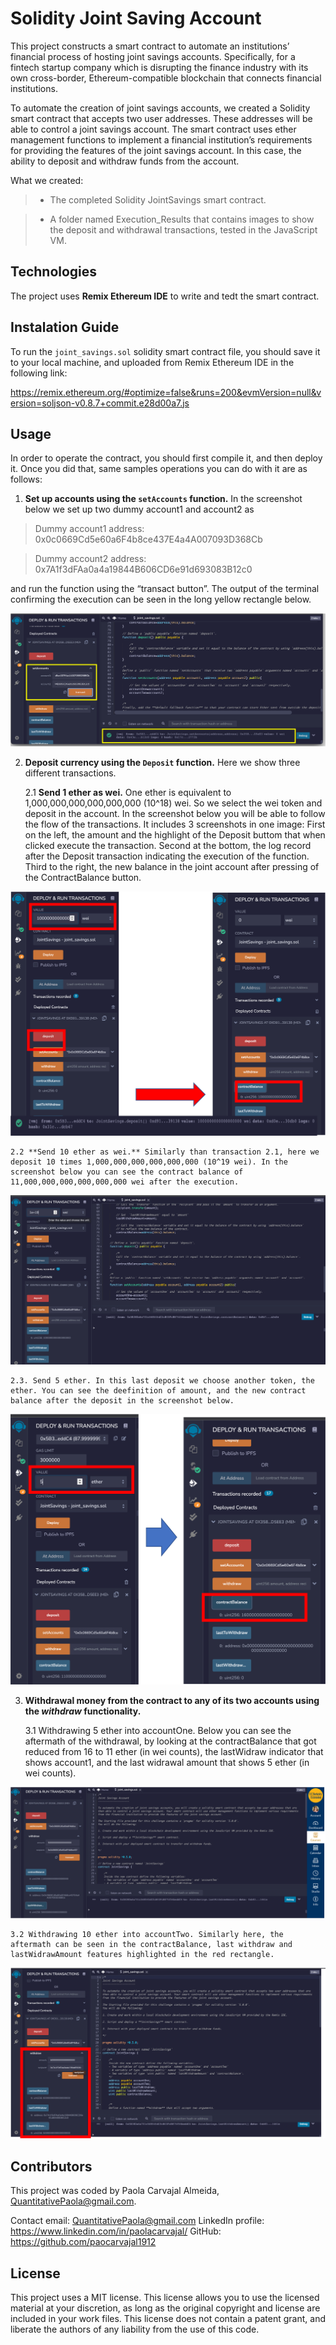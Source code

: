 # Solidity Joint Saving Account
This project constructs a smart contract to automate an institutions’ financial process of hosting joint savings accounts. Specifically, for a fintech startup company which is disrupting the finance industry with its own cross-border, Ethereum-compatible blockchain that connects financial institutions. 

To automate the creation of joint savings accounts, we created a Solidity smart contract that accepts two user addresses. These addresses will be able to control a joint savings account. The smart contract uses ether management functions to implement a financial institution’s requirements for providing the features of the joint savings account. In this case, the ability to deposit and withdraw funds from the account.

What we created: 
    
   > * The completed Solidity JointSavings smart contract.

   > * A folder named Execution_Results that contains images to show the deposit and withdrawal transactions, tested in the JavaScript VM.
   
## Technologies
The project uses **Remix Ethereum IDE** to write and tedt the smart contract.


## Instalation Guide

To run the ```joint_savings.sol``` solidity smart contract file, you should save it to your local machine, and uploaded from Remix Ethereum IDE in the following link:

https://remix.ethereum.org/#optimize=false&runs=200&evmVersion=null&version=soljson-v0.8.7+commit.e28d00a7.js


## Usage

In order to operate the contract, you should first compile it, and then deploy it. Once you did that, same samples operations you can do with it are as follows:

1. **Set up accounts using the ```setAccounts``` function.** In the screenshot below we set up two dummy account1 and account2 as 

>Dummy account1 address: 0x0c0669Cd5e60a6F4b8ce437E4a4A007093D368Cb

>Dummy account2 address: 0x7A1f3dFAa0a4a19844B606CD6e91d693083B12c0

and run the function using the “transact button”. The output of the terminal confirming the execution can be seen in the long yellow rectangle below.


![setAccounts](Images/SetAccounts.png)


2. **Deposit currency using the ```Deposit``` function.** Here we show three different transactions.

    2.1 **Send 1 ether as wei.** One ether is equivalent to 1,000,000,000,000,000,000 (10^18) wei. So we select the wei token and deposit in the account. In the screenshot below you will be able to follow the flow of the transactions. It includes 3 screenshots in one image: First on the left, the amount and the highlight of the Deposit buttom that when clicked execute the transaction. Second at the bottom, the log record after the Deposit transaction indicating the execution of the function. Third to the right, the new balance in the joint account after pressing of the ContractBalance button.
    
![Transaction1](Images/Transaction1.png)
    
   
    2.2 **Send 10 ether as wei.** Similarly than transaction 2.1, here we deposit 10 times 1,000,000,000,000,000,000 (10^19 wei). In the screenshot below you can see the contract balance of 11,000,000,000,000,000,000 wei after the execution.
    
![Transaction2](Images/Transaction2.png)

    2.3. Send 5 ether. In this last deposit we choose another token, the ether. You can see the deefinition of amount, and the new contract balance after the deposit in the screenshot below.
    
![Transaction3](Images/Transaction3.png)    


3. **Withdrawal money from the contract to any of its two accounts using the _withdraw_ functionality.**

    3.1 Withdrawing 5 ether into accountOne. Below you can see the aftermath of the withdrawal, by looking at the contractBalance that got reduced from 16 to 11 ether (in wei counts), the lastWidraw indicator that shows account1, and the last widrawal amount that shows 5 ether (in wei counts).
    
![Withdrawal1](Images/Withdrawal1.png) 
    
    

    
    
    3.2 Withdrawing 10 ether into accountTwo. Similarly here, the aftermath can be seen in the contractBalance, last withdraw and lastWidrawAmount features highlighted in the red rectangle.
    
![Withdrawal2](Images/Withdrawal2.png) 



## Contributors
This project was coded by Paola Carvajal Almeida, QuantitativePaola@gmail.com.

Contact email: QuantitativePaola@gmail.com
LinkedIn profile: https://www.linkedin.com/in/paolacarvajal/
GitHub: https://github.com/paocarvajal1912


## License
This project uses a MIT license. This license allows you to use the licensed material at your discretion, as long as the original copyright and license are included in your work files. This license does not contain a patent grant,  and liberate the authors of any liability from the use of this code.




   
 
    
    


